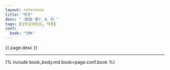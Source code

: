 ```yaml
---
layout: reference
title: "맥경"
desc: "〔脈經 卷7、8、9〕"
tags: [상한금궤원문, 맥경]
conf:
  book: "SMK"
---
```


{{ page.desc }}

***

{% include book_body.md book=page.conf.book %}
